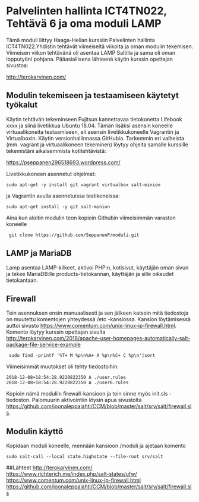 # Palvelinten hallinta ICT4TN022, Tehtävä 6 ja oma moduli LAMP

Tämä moduli liittyy Haaga-Helian kurssiin Palvelinten hallinta ICT4TN022.Yhdistin tehtävät viimeiseltä viikolta ja oman modulin tekemisen. Viimeisen viikon tehtävänä oli asentaa LAMP Saltilla ja sama oli oman lopputyöni pohjana. Pääasiallisena lähteenä käytin kurssin opettajan sivustoa:

http://terokarvinen.com/


## Modulin tekemiseen ja testaamiseen käytetyt työkalut

Käytin tehtävän tekeminseen Fujitsun kannettavaa tietokonetta Lifebook xxxx ja siinä livetikkua Ubuntu 18.04. Tämän lisäksi asensin koneelle virtuaalikoneita testaamiseen, eli asensin livetikkukoneelle Vagrantin ja Virtualboxin. Käytin versionhallinnassa GitHubia. Tarkemmin eri vaiheista (mm. vagrant ja virtuaalikoneen tekeminen) löytyy ohjeita samalle kurssille tekemistäni aikaisemmista kotitehtävistä:

https://pseppanen296518693.wordpress.com/

Livetikkukoneen asennetut ohjelmat:

    sudo apt-get -y install git vagrant virtualbox salt-minion

ja Vagrantin avulla asennetuissa testikoneissa:

    sudo apt-get install -y git salt-minion
    
Aina kun aloitin modulin teon kopioin Githubin viimeisimmän varaston koneelle

     git clone https://github.com/SeppanenP/moduli.git
     
## LAMP ja MariaDB
Lamp asentaa LAMP-kilkeet, aktivoi PHP:n, kotisivut, käyttäjän oman sivun ja tekee MariaDB:lle products-tietokannan, käyttäjän ja sille oikeudet tietokantaan.
    
## Firewall
Tein asennuksen ensin manuaalisesti ja sen jälkeen katsoin mitä tiedostoja on muutettu komentojen yhteydessä /etc -kansiossa. Kansion löytämisessä auttoi sivusto https://www.comentum.com/unix-linux-ip-firewall.html. Komento löytyy kurssin opettajan sivulta http://terokarvinen.com/2018/apache-user-homepages-automatically-salt-package-file-service-example
 
     sudo find -printf '%T+ M %p\n%A+ A %p\n%C+ C %p\n'|sort
     
 Viimeisimmät muutokset oli tehty tiedostoihin:
 
    2018-12-08+18:54:28.9220822350 A ./user.rules
    2018-12-08+18:54:28.9220822350 A ./user6.rules
    
Kopioin nämä moduliin firewall-kansioon ja tein sinne myös init.sls -tiedoston. Palomuurin aktivointiin löysin apua sivustolta https://github.com/joonaleppalahti/CCM/blob/master/salt/srv/salt/firewall.sls.

 
## Modulin käyttö

Kopidaan moduli koneelle, mennään kansioon /moduli ja ajetaan komento

    sudo salt-call --local state.highstate --file-root srv/salt


##Lähteet
http://terokarvinen.com/
https://www.richterich.me/index.php/salt-states/ufw/ 
https://www.comentum.com/unix-linux-ip-firewall.html
https://github.com/joonaleppalahti/CCM/blob/master/salt/srv/salt/firewall.sls

